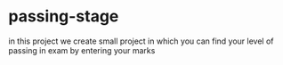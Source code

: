 # passing-stage
in this project we create small project in which you can find your level of passing in exam by entering your marks
